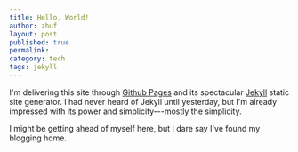 ```yaml
---
title: Hello, World!
author: zhuf
layout: post
published: true
permalink: 
category: tech
tags: jekyll
---
```


I'm delivering this site through [Github Pages](http://pages.github.com/) and its spectacular [Jekyll](https://github.com/mojombo/jekyll) static site generator. I had never heard of Jekyll until yesterday, but I'm already impressed with its power and simplicity---mostly the simplicity. 

I might be getting ahead of myself here, but I dare say I've found my blogging home.